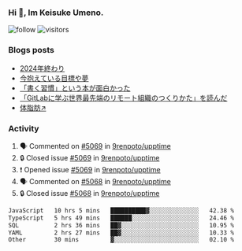 ### Hi 👋, Im Keisuke Umeno.

<!--
**9renpoto/9renpoto** is a ✨ _special_ ✨ repository because its `README.md` (this file) appears on your GitHub profile.

Here are some ideas to get you started:

- 🔭 I’m currently working on ...
- 🌱 I’m currently learning ...
- 👯 I’m looking to collaborate on ...
- 🤔 I’m looking for help with ...
- 💬 Ask me about ...
- 📫 How to reach me: ...
- 😄 Pronouns: ...
- ⚡ Fun fact: ...
-->

![follow](https://img.shields.io/github/followers/9renpoto?label=Follow&style=social)
![visitors](https://komarev.com/ghpvc/?username=9renpoto&label=Profile%20views&color=0e75b6&style=flat)

### Blogs posts

<!-- BLOG-POST-LIST:START -->
- [2024年終わり](https://9renpoto.win/entry/2024/12/31/2024-end)
- [今抱えている目標や夢](https://9renpoto.win/entry/2024/12/02/objective)
- [「書く習慣」という本が面白かった](https://9renpoto.win/entry/2024/11/11/leave_a_feeling_sad)
- [「GitLabに学ぶ世界最先端のリモート組織のつくりかた」を読んだ](https://9renpoto.win/entry/2024/09/10/remote_organization)
- [体脂肪↗](https://9renpoto.win/entry/2024/08/12/gaining_fat)
<!-- BLOG-POST-LIST:END -->

### Activity

<!--START_SECTION:activity-->
1. 🗣 Commented on [#5069](https://github.com/9renpoto/upptime/issues/5069#issuecomment-2586123028) in [9renpoto/upptime](https://github.com/9renpoto/upptime)
2. 🔒 Closed issue [#5069](https://github.com/9renpoto/upptime/issues/5069) in [9renpoto/upptime](https://github.com/9renpoto/upptime)
3. ❗ Opened issue [#5069](https://github.com/9renpoto/upptime/issues/5069) in [9renpoto/upptime](https://github.com/9renpoto/upptime)
4. 🗣 Commented on [#5068](https://github.com/9renpoto/upptime/issues/5068#issuecomment-2586009532) in [9renpoto/upptime](https://github.com/9renpoto/upptime)
5. 🔒 Closed issue [#5068](https://github.com/9renpoto/upptime/issues/5068) in [9renpoto/upptime](https://github.com/9renpoto/upptime)
<!--END_SECTION:activity-->

<!--START_SECTION:waka-->

```txt
JavaScript   10 hrs 5 mins   ██████████▓░░░░░░░░░░░░░░   42.38 %
TypeScript   5 hrs 49 mins   ██████░░░░░░░░░░░░░░░░░░░   24.46 %
SQL          2 hrs 36 mins   ██▓░░░░░░░░░░░░░░░░░░░░░░   10.95 %
YAML         2 hrs 27 mins   ██▓░░░░░░░░░░░░░░░░░░░░░░   10.33 %
Other        30 mins         ▓░░░░░░░░░░░░░░░░░░░░░░░░   02.10 %
```

<!--END_SECTION:waka-->

